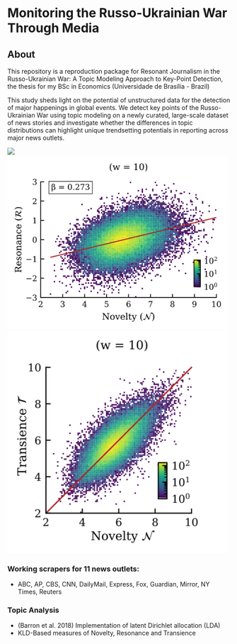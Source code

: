 # Monitoring the Russo-Ukrainian War Through Media

## About
This repository is a reproduction package for Resonant Journalism in the Russo-Ukrainian War: A Topic Modeling Approach to Key-Point Detection, the thesis for my BSc in Economics (Universidade de Brasília - Brazil)

This study sheds light on the potential of unstructured data for the detection of major happenings in global events. We detect key points of the Russo-Ukrainian War using topic modeling on a newly curated, large-scale dataset of news stories and investigate whether the differences in topic distributions can highlight unique trendsetting potentials in reporting across major news outlets.

![](reports/figures/topic_series/Filtered_topic_count.svg)
<img src="https://raw.githubusercontent.com/r2nery/ukraine-media/cef53797ec7967098dcda44fbf3b12874f380a20/reports/figures/2dhist/All_RvN_10.svg" width="500">
<img src="https://raw.githubusercontent.com/r2nery/ukraine-media/fee444fe9170f36ada065303ae17c3b5ae9650e4/reports/figures/2dhist/All_TvN_10.svg" width="500">
### Working scrapers for 11 news outlets:
- ABC, AP, CBS, CNN, DailyMail, Express, Fox, Guardian, Mirror, NY Times, Reuters

### Topic Analysis
- (Barron et al. 2018) Implementation of latent Dirichlet allocation (LDA)
- KLD-Based measures of Novelty, Resonance and Transience

